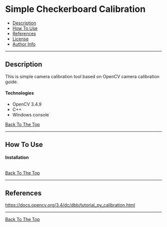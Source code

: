 # Simple Checkerboard Calibration

- [Description](#description)
- [How To Use](#how-to-use)
- [References](#references)
- [License](#license)
- [Author Info](#author-info)

---

## Description

This is simple camera calibration tool based on OpenCV camera calibration guide.

#### Technologies

- OpenCV 3.4.9
- C++
- Windows console

[Back To The Top](#read-me-template)

---

## How To Use

#### Installation

```

```
[Back To The Top](#read-me-template)

---

## References
https://docs.opencv.org/3.4/dc/dbb/tutorial_py_calibration.html

---

[Back To The Top](#read-me-template)
